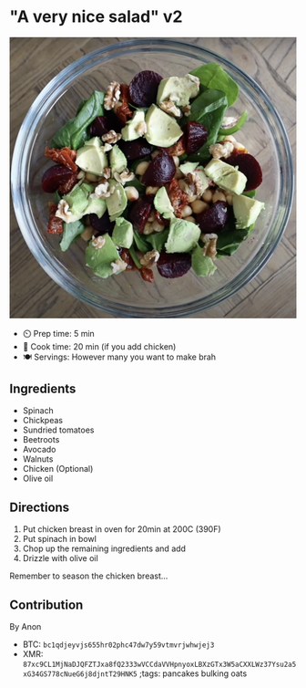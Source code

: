 # "A very nice salad" v2

![](pix/averynicesaladv2.webp)

- ⏲️ Prep time: 5 min
- 🍳 Cook time: 20 min (if you add chicken)
- 🍽️ Servings: However many you want to make brah


## Ingredients

- Spinach
- Chickpeas
- Sundried tomatoes
- Beetroots
- Avocado
- Walnuts
- Chicken (Optional)
- Olive oil

## Directions

1. Put chicken breast in oven for 20min at 200C (390F)
2. Put spinach in bowl
3. Chop up the remaining ingredients and add
4. Drizzle with olive oil

Remember to season the chicken breast... 

## Contribution

By Anon 

- BTC: `bc1qdjeyvjs655hr02phc47dw7y59vtmvrjwhwjej3`
- XMR: `87xc9CL1MjNaDJQFZTJxa8fQ2333wVCCdaVVHpnyoxLBXzGTx3W5aCXXLWz37Ysu2a5xG34GS778cNueG6j8djntT29HNK5`
;tags: pancakes bulking oats
